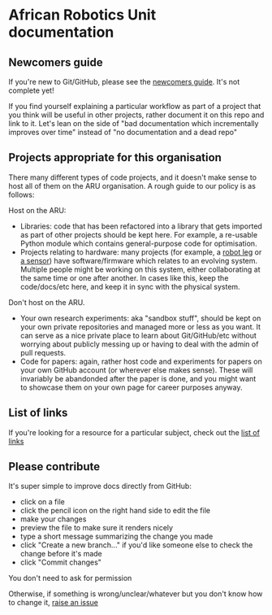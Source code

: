 # African Robotics Unit documentation

## Newcomers guide
If you're new to Git/GitHub, please see the [newcomers guide](newcomers-guide.md). It's not complete yet!

If you find yourself explaining a particular workflow as part of a project that you think will be useful in other projects, rather document it on this repo and link to it. Let's lean on the side of "bad documentation which incrementally improves over time" instead of "no documentation and a dead repo"


## Projects appropriate for this organisation
There many different types of code projects, and it doesn't make sense to host all of them on the ARU organisation. A rough guide to our policy is as follows:

Host on the ARU:
- Libraries: code that has been refactored into a library that gets imported as part of other projects should be kept here. For example, a re-usable Python module which contains general-purpose code for optimisation.
- Projects relating to hardware: many projects (for example, a [robot leg](https://github.com/African-Robotics-Unit/foot-design-project) or [a sensor](https://github.com/African-Robotics-Unit/sensor-logger)) have software/firmware which relates to an evolving system. Multiple people might be working on this system, either collaborating at the same time or one after another. In cases like this, keep the code/docs/etc here, and keep it in sync with the physical system.

Don't host on the ARU.
- Your own research experiments: aka "sandbox stuff", should be kept on your own private repositories and managed more or less as you want. It can serve as a nice private place to learn about Git/GitHub/etc without worrying about publicly messing up or having to deal with the admin of pull requests.
- Code for papers: again, rather host code and experiments for papers on your own GitHub account (or wherever else makes sense). These will invariably be abandonded after the paper is done, and you might want to showcase them on your own page for career purposes anyway.


## List of links
If you're looking for a resource for a particular subject, check out the [list of links](links.md)


## Please contribute
It's super simple to improve docs directly from GitHub:

- click on a file
- click the pencil icon on the right hand side to edit the file
- make your changes
- preview the file to make sure it renders nicely
- type a short message summarizing the change you made
- click "Create a new branch..." if you'd like someone else to check the change before it's made
- click "Commit changes"

You don't need to ask for permission

Otherwise, if something is wrong/unclear/whatever but you don't know how to change it, [raise an issue](https://github.com/African-Robotics-Unit/docs/issues/new)
